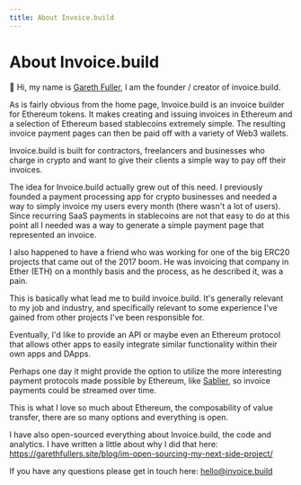 ```yaml
---
title: About Invoice.build
---
```


# About Invoice.build

👋 Hi, my name is [Gareth Fuller](https://twitter.com/garethafuller), I am the founder / creator of invoice.build.

As is fairly obvious from the home page, Invoice.build is an invoice builder for Ethereum tokens. It makes creating and issuing invoices in Ethereum and a selection of Ethereum based stablecoins extremely simple. The resulting invoice payment pages can then be paid off with a variety of Web3 wallets.

Invoice.build is built for contractors, freelancers and businesses who charge in crypto and want to give their clients a simple way to pay off their invoices.

The idea for Invoice.build actually grew out of this need. I previously founded a payment processing app for crypto businesses and needed a way to simply invoice my users every month (there wasn't a lot of users). Since recurring SaaS payments in stablecoins are not that easy to do at this point all I needed was a way to generate a simple payment page that represented an invoice.

I also happened to have a friend who was working for one of the big ERC20 projects that came out of the 2017 boom. He was invoicing that company in Ether (ETH) on a monthly basis and the process, as he described it, was a pain.

This is basically what lead me to build invoice.build. It's generally relevant to my job and industry, and specifically relevant to some experience I've gained from other projects I've been responsible for.

Eventually, I'd like to provide an API or maybe even an Ethereum protocol that allows other apps to easily integrate similar functionality within their own apps and DApps.

Perhaps one day it might provide the option to utilize the more interesting payment protocols made possible by Ethereum, like [Sablier](https://sablier.finance), so invoice payments could be streamed over time.

This is what I love so much about Ethereum, the composability of value transfer, there are so many options and everything is open.

I have also open-sourced everything about Invoice.build, the code and analytics. I have written a little about why I did that here: https://garethfullers.site/blog/im-open-sourcing-my-next-side-project/

If you have any questions please get in touch here: hello@invoice.build


